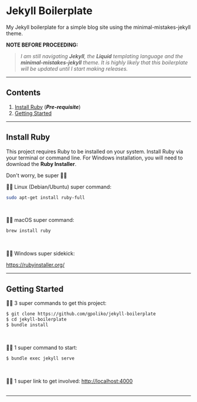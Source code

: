 # Jekyll Boilerplate
My Jekyll boilerplate for a simple blog site using the minimal-mistakes-jekyll theme.

**NOTE BEFORE PROCEEDING:**
> *I am still navigating **Jekyll**, the **Liquid** templating language and the **minimal-mistakes-jekyll** theme. It is highly likely that this boilerplate will be updated until I start making releases.*
---
## Contents
1. [Install Ruby](#install-ruby) (***Pre-requisite***)
2. [Getting Started](#getting-started)
---
## Install Ruby
This project requires Ruby to be installed on your system. Install Ruby via your terminal or command line. For Windows installation, you will need to download the **Ruby Installer**.

Don't worry, be super :superhero_man:

:superhero_man: Linux (Debian/Ubuntu) super command:

```sh
sudo apt-get install ruby-full
```
<br/>

:superhero_man: macOS super command:

```sh
brew install ruby
```
<br/>

:superhero_man: Windows super sidekick:

https://rubyinstaller.org/
<br/>

---
## Getting Started

:superhero_man: 3 super commands to get this project:

```sh
$ git clone https://github.com/gpoliko/jekyll-boilerplate
$ cd jekyll-boilerplate
$ bundle install
```
<br/>

:superhero_man: 1 super command to start:

```sh
$ bundle exec jekyll serve
```
<br/>

:superhero_man: 1 super link to get involved: [http://localhost:4000](http://localhost:4000/)
<br/>
<br/>

---


